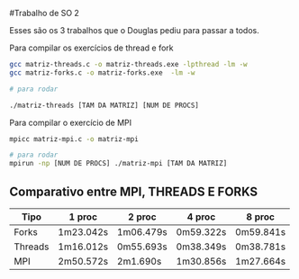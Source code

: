 #Trabalho de SO 2

Esses são os 3 trabalhos que o Douglas pediu para passar a todos.

Para compilar os exercícios de thread e fork

```sh
gcc matriz-threads.c -o matriz-threads.exe -lpthread -lm -w
gcc matriz-forks.c -o matriz-forks.exe  -lm -w

# para rodar

./matriz-threads [TAM DA MATRIZ] [NUM DE PROCS]
```

Para compilar o exercício de MPI

```sh
mpicc matriz-mpi.c -o matriz-mpi

# para rodar
mpirun -np [NUM DE PROCS] ./matriz-mpi [TAM DA MATRIZ]
```

## Comparativo entre MPI, THREADS E FORKS

| Tipo     | 1 proc    | 2 proc     | 4 proc    | 8 proc    |
| -------- | --------- | ---------- | --------- | --------- |
| Forks    | 1m23.042s | 1m06.479s  | 0m59.322s | 0m59.841s |       
| Threads  | 1m16.012s | 0m55.693s  | 0m38.349s | 0m38.781s |
| MPI      | 2m50.572s | 2m1.690s   | 1m30.856s | 1m27.664s |
